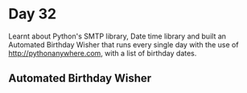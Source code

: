 # Day 32

Learnt about Python's SMTP library, Date time library and built an Automated Birthday Wisher that runs every single day with the use of http://pythonanywhere.com, with a list of birthday dates. 

## Automated Birthday Wisher


